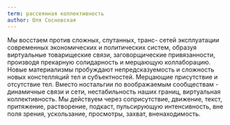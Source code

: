 ```yaml
---
term: рассеянная коллективность
author: Оля Сосновская
---
```

Мы восстаем против сложных, спутанных, транс- сетей эксплуатации современных экономических и политических систем, образуя виртуальные товарищеские связи, заговорщические привязанности, производя прекарную солидарность и мерцающую коллаборацию. Новые материализмы пробуждают непредсказуемость и сложность новых констелляций тел и субъектностей. Мерцающие присутствие и отсутствие тел. Вместо ностальгии по воображаемым сообществам - динамичные связи и сети, нестабильность наших границ, виртуальная коллективность. Мы действуем через соприсутствие, движение, текст, притяжение, растворение, подкаст, пульсирующую интенсивность, вне поля зрения, ускользание, просмотры, захват, вненаходимость.